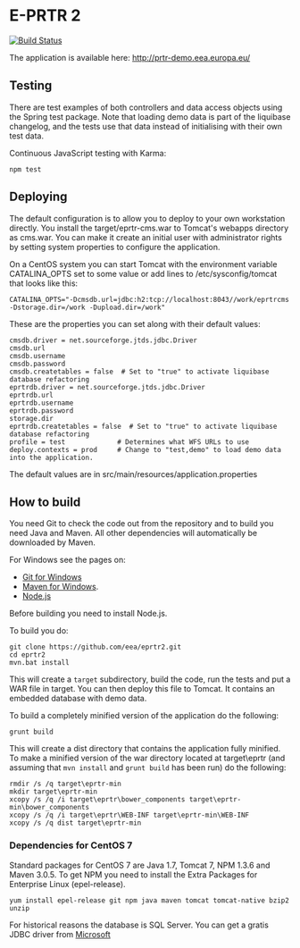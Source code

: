 E-PRTR 2
========

[![Build Status](http://ci.eionet.europa.eu/job/EPRTR2/badge/icon)](http://ci.eionet.europa.eu/job/EPRTR2/)

The application is available here: http://prtr-demo.eea.europa.eu/

Testing
-------
There are test examples of both controllers and data access objects using the Spring test package. Note that loading
demo data is part of the liquibase changelog, and the tests use that data instead of initialising with their own
test data.

Continuous JavaScript testing with Karma:
```
npm test
```

Deploying
---------

The default configuration is to allow you to deploy to your own workstation directly. You install the target/eprtr-cms.war to Tomcat's webapps directory as cms.war. You can make it create an initial user with administrator rights by setting system properties to configure the application.

On a CentOS system you can start Tomcat with the environment variable CATALINA_OPTS set to some value or add lines to /etc/sysconfig/tomcat that looks like this:
```
CATALINA_OPTS="-Dcmsdb.url=jdbc:h2:tcp://localhost:8043//work/eprtrcms -Dstorage.dir=/work -Dupload.dir=/work"
```
These are the properties you can set along with their default values:
```
cmsdb.driver = net.sourceforge.jtds.jdbc.Driver
cmsdb.url
cmsdb.username
cmsdb.password
cmsdb.createtables = false  # Set to "true" to activate liquibase database refactoring
eprtrdb.driver = net.sourceforge.jtds.jdbc.Driver
eprtrdb.url
eprtrdb.username
eprtrdb.password
storage.dir
eprtrdb.createtables = false  # Set to "true" to activate liquibase database refactoring
profile = test             # Determines what WFS URLs to use
deploy.contexts = prod     # Change to "test,demo" to load demo data into the application.
```
The default values are in src/main/resources/application.properties

How to build
------------
You need Git to check the code out from the repository and to build you need Java and 
Maven.  All other dependencies will automatically be downloaded by Maven.

For Windows see the pages on:
* [Git for Windows](http://git-scm.com/downloads)
* [Maven for Windows](http://maven.apache.org/guides/getting-started/windows-prerequisites.html).
* [Node.js](http://nodejs.org/)

Before building you need to install Node.js. 

To build you do:
```
git clone https://github.com/eea/eprtr2.git
cd eprtr2
mvn.bat install
```

This will create a `target` subdirectory, build the code, run the tests and 
put a WAR file in target. You can then deploy this file to Tomcat. It contains 
an embedded database with demo data.

To build a completely minified version of the application do the following: 
```
grunt build
```

This will create a dist directory that contains the application fully minified.
To make a minified version of the war directory located at target\eprtr (and
assuming that `mvn install` and `grunt build` has been run) do the
following:

```
rmdir /s /q target\eprtr-min
mkdir target\eprtr-min
xcopy /s /q /i target\eprtr\bower_components target\eprtr-min\bower_components
xcopy /s /q /i target\eprtr\WEB-INF target\eprtr-min\WEB-INF
xcopy /s /q dist target\eprtr-min
```



### Dependencies for CentOS 7

Standard packages for CentOS 7 are Java 1.7, Tomcat 7, NPM 1.3.6 and Maven 3.0.5. To get NPM you need to install the Extra Packages for Enterprise Linux (epel-release).
```
yum install epel-release git npm java maven tomcat tomcat-native bzip2 unzip
```

For historical reasons the database is SQL Server. You can get a gratis JDBC driver from [Microsoft](http://msdn.microsoft.com/data/jdbc)

